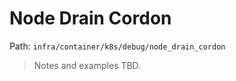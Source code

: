 # Node Drain Cordon

Path: `infra/container/k8s/debug/node_drain_cordon`

> Notes and examples TBD.
